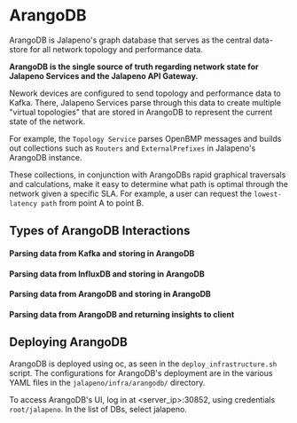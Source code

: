 # ArangoDB

ArangoDB is Jalapeno's graph database that serves as the central data-store for all network topology and performance data.

<b>ArangoDB is the single source of truth regarding network state for Jalapeno Services and the Jalapeno API Gateway.</b>

Nework devices are configured to send topology and performance data to Kafka. There, Jalapeno Services parse through this data to create multiple "virtual topologies" that are stored in ArangoDB to represent the current state of the network. 

For example, the `Topology Service` parses OpenBMP messages and builds out collections such as `Routers` and `ExternalPrefixes` in Jalapeno's ArangoDB instance. 

These collections, in conjunction with ArangoDBs rapid graphical traversals and calculations, make it easy to determine what path is optimal through the network given a specific SLA. For example, a user can request the `lowest-latency path` from point A to point B.

## Types of ArangoDB Interactions
#### Parsing data from Kafka and storing in ArangoDB
#### Parsing data from InfluxDB and storing in ArangoDB
#### Parsing data from ArangoDB and storing in ArangoDB
#### Parsing data from ArangoDB and returning insights to client

## Deploying ArangoDB

ArangoDB is deployed using oc, as seen in the `deploy_infrastructure.sh` script. The configurations for ArangoDB's deployment are in the various YAML files in the `jalapeno/infra/arangodb/` directory.  

To access ArangoDB's UI, log in at <server_ip>:30852, using credentials `root/jalapeno`. In the list of DBs, select jalapeno.

